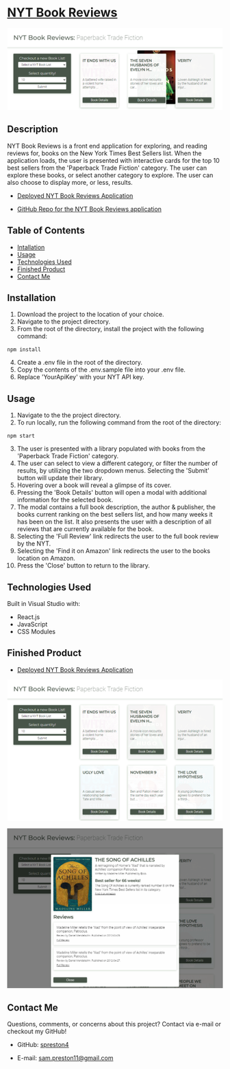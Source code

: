 # [NYT Book Reviews](https://spreston4.github.io/nyt-book-review/)

![Banner](./public/assets/images/banner.PNG)

## Description

NYT Book Reviews is a front end application for exploring, and reading reviews for, books on the New York Times Best Sellers list. When the application loads, the user is presented with interactive cards for the top 10 best sellers from the 'Paperback Trade Fiction' category. The user can explore these books, or select another category to explore. The user can also choose to display more, or less, results.


- [Deployed NYT Book Reviews Application](https://spreston4.github.io/nyt-book-review/)

- [GitHub Repo for the NYT Book Reviews application](https://github.com/spreston4/nyt-book-review)

## Table of Contents

- [Intallation](#installation)
- [Usage](#usage)
- [Technologies Used](#technologies-used)
- [Finished Product](#finished-product)
- [Contact Me](#contact-me)

## Installation

1.  Download the project to the location of your choice.
2.  Navigate to the project directory.
3.  From the root of the directory, install the project with the following command:

```
npm install
```
4. Create a .env file in the root of the directory.
5. Copy the contents of the .env.sample file into your .env file.
6. Replace 'YourApiKey' with your NYT API key.

## Usage

1. Navigate to the the project directory.
2. To run locally, run the following command from the root of the directory:

```
npm start
```

3. The user is presented with a library populated with books from the 'Paperback Trade Fiction' category.
4. The user can select to view a different category, or filter the number of results, by utilizing the two dropdown menus. Selecting the 'Submit' button will update their library.
5. Hovering over a book will reveal a glimpse of its cover.
6. Pressing the 'Book Details' button will open a modal with additional information for the selected book.
7. The modal contains a full book description, the author & publisher, the books current ranking on the best sellers list, and how many weeks it has been on the list. It also presents the user with a description of all reviews that are currently available for the book.
8. Selecting the 'Full Review' link redirects the user to the full book review by the NYT.
9. Selecting the 'Find it on Amazon' link redirects the user to the books location on Amazon.
10. Press the 'Close' button to return to the library.



## Technologies Used

Built in Visual Studio with:

- React.js
- JavaScript
- CSS Modules


## Finished Product

- [Deployed NYT Book Reviews Application](https://spreston4.github.io/nyt-book-review/)

![Home](./public/assets/images/home.PNG)

![Modal](./public/assets/images/modal.PNG)

## Contact Me

Questions, comments, or concerns about this project? Contact via e-mail or checkout my GitHub!

- GitHub: [spreston4](https://github.com/spreston4)

- E-mail: [sam.preston11@gmail.com](mailto:sam.preston11@gmail.com)

